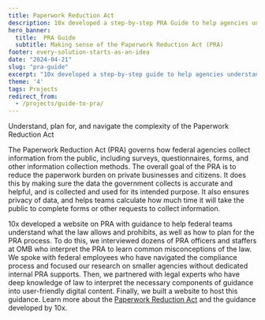 ```yaml
---
title: Paperwork Reduction Act
description: 10x developed a step-by-step PRA Guide to help agencies understand, plan for, and navigate the complexity of the Paperwork Reduction Act.
hero_banner:
  title:  PRA Guide
  subtitle: Making sense of the Paperwork Reduction Act (PRA)
footer: every-solution-starts-as-an-idea
date: "2024-04-21"
slug: "pra-guide"
excerpt: "10x developed a step-by-step guide to help agencies understand, plan for, and navigate the complexity of the Paperwork Reduction Act."
theme: '4'
tags: Projects
redirect_from: 
  - /projects/guide-to-pra/
---
```


<p class="usa-intro">  
    Understand, plan for, and navigate the complexity of the Paperwork Reduction Act
</p>

The Paperwork Reduction Act (PRA) governs how federal agencies collect information from the public, including surveys, questionnaires, forms, and other information collection methods. The overall goal of the PRA is to reduce the paperwork burden on private businesses and citizens. It does this by making sure the data the government collects is accurate and helpful, and is collected and used for its intended purpose. It also ensures privacy of data, and helps teams calculate how much time it will take the public to complete forms or other requests to collect information. 

10x developed a website on PRA with guidance to help federal teams understand what the law allows and prohibits, as well as how to plan for the PRA process. To do this, we interviewed dozens of PRA officers and staffers at OMB who interpret the PRA to learn common misconceptions of the law. We spoke with federal employees who have navigated the compliance process and focused our research on smaller agencies without dedicated internal PRA supports. Then, we partnered with legal experts who have deep knowledge of law to interpret the necessary components of guidance into user-friendly digital content. Finally, we built a website to host this guidance. Learn more about the <a class="usa-link usa-link--external" rel="noreferrer" href="https://pra.digital.gov/">Paperwork Reduction Act</a> and the guidance developed by 10x.
